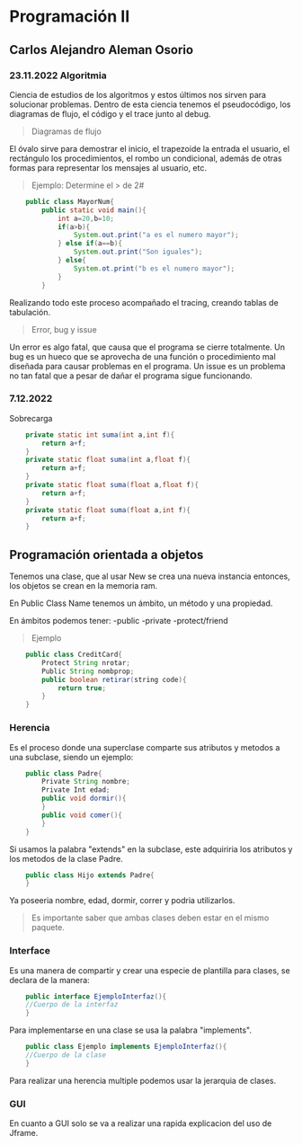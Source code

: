 # Programación II
## Carlos Alejandro Aleman Osorio
### 23.11.2022 Algoritmia
Ciencia de estudios de los algoritmos y estos últimos nos sirven para solucionar problemas.
Dentro de esta ciencia tenemos el pseudocódigo, los diagramas de flujo, el código y el trace junto al debug.
> Diagramas de flujo

El óvalo sirve para demostrar el inicio, el trapezoide la entrada el usuario, el rectángulo los procedimientos, el rombo un condicional, además de otras formas para representar los mensajes al usuario, etc.

>Ejemplo: Determine el > de 2#
```java
    public class MayorNum{
        public static void main(){
            int a=20,b=10;
            if(a>b){
                System.out.print("a es el numero mayor");
            } else if(a==b){
                System.out.print("Son iguales");
            } else{
                System.ot.print("b es el numero mayor");
            }
        }
```
Realizando todo este proceso acompañado el tracing, creando tablas de tabulación.
>Error, bug y issue

Un error es algo fatal, que causa que el programa se cierre totalmente.
Un bug es un hueco que se aprovecha de una función o procedimiento mal diseñada para causar problemas en el programa.
Un issue es un problema no tan fatal que a pesar de dañar el programa sigue funcionando.

### 7.12.2022
Sobrecarga
```java
    private static int suma(int a,int f){
        return a+f;
    }
    private static float suma(int a,float f){
        return a+f;
    }
    private static float suma(float a,float f){
        return a+f;
    }
    private static float suma(float a,int f){
        return a+f;
    }
```
## Programación orientada a objetos
Tenemos una clase, que al usar New se crea una nueva instancia
entonces, los objetos se crean en la memoria ram.

En Public Class Name tenemos un ámbito, un método y una
propiedad.

En ámbitos podemos tener:
-public
-private 
-protect/friend
>Ejemplo
```java
    public class CreditCard{
        Protect String nrotar;
        Public String nombprop;
        public boolean retirar(string code){
            return true;
        }
    }
```
### Herencia
Es el proceso donde una superclase comparte sus atributos y metodos a una subclase, siendo un ejemplo:

```java
    public class Padre{
        Private String nombre;
        Private Int edad;
        public void dormir(){
        }
        public void comer(){
        }
    }
```
Si usamos la palabra "extends" en la subclase, este adquiriria los atributos y los metodos de la clase Padre.
```java
    public class Hijo extends Padre{
    }
```
Ya poseeria nombre, edad, dormir, correr y podria utilizarlos.
>Es importante saber que ambas clases deben estar en el mismo paquete.
### Interface
Es una manera de compartir y crear una especie de plantilla para clases, se declara de la manera:

```java
    public interface EjemploInterfaz(){
    //Cuerpo de la interfaz
    }
```
Para implementarse en una clase se usa la palabra "implements".
```java
    public class Ejemplo implements EjemploInterfaz(){
    //Cuerpo de la clase
    }
```
Para realizar una herencia multiple podemos usar la jerarquia de clases.
### GUI
En cuanto a GUI solo se va a realizar una rapida explicacion del uso de Jframe.
